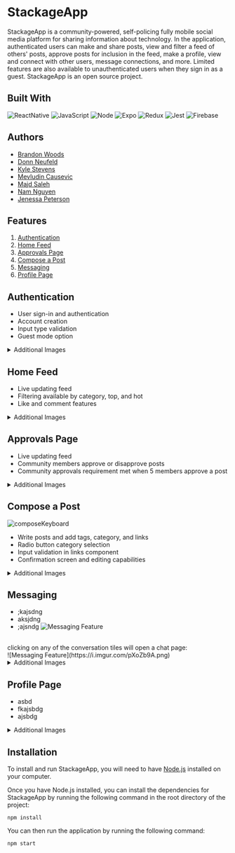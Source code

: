 # StackageApp

StackageApp is a community-powered, self-policing fully mobile social media platform for sharing information about technology. In the application, authenticated users can make and share posts, view and filter a feed of others' posts, approve posts for inclusion in the feed, make a profile, view and connect with other users, message connections, and more. Limited features are also available to unauthenticated users when they sign in as a guest. StackageApp is an open source project.

## Built With

![ReactNative](https://img.shields.io/badge/React_Native-20232A?style=for-the-badge&logo=react&logoColor=61DAFB)
![JavaScript](https://img.shields.io/badge/JavaScript-323330?style=for-the-badge&logo=javascript&logoColor=F7DF1E)
![Node](https://img.shields.io/badge/Node.js-339933?style=for-the-badge&logo=nodedotjs&logoColor=white)
![Expo](https://img.shields.io/badge/Expo-1B1F23?style=for-the-badge&logo=expo&logoColor=white)
![Redux](https://img.shields.io/badge/Redux-593D88?style=for-the-badge&logo=redux&logoColor=white)
![Jest](https://img.shields.io/badge/Jest-C21325?style=for-the-badge&logo=jest&logoColor=white)
![Firebase](https://img.shields.io/badge/firebase-ffca28?style=for-the-badge&logo=firebase&logoColor=black)

## Authors

- [Brandon Woods](https://github.com/brawoods)
- [Donn Neufeld](https://github.com/ForeDaddy)
- [Kyle Stevens](https://github.com/kylestevens32)
- [Mevludin Causevic](https://github.com/mevcaus)
- [Majd Saleh](https://github.com/MSCS22)
- [Nam Nguyen](https://github.com/nnguye47)
- [Jenessa Peterson](https://github.com/Jenessap)

## Features

1. [Authentication](#Authentication)
2. [Home Feed](#Home-Feed)
3. [Approvals Page](#Approvals-Page)
4. [Compose a Post](#Compose-a-Post)
5. [Messaging](#Messaging)
6. [Profile Page](#Profile-Page)

## Authentication

- User sign-in and authentication
- Account creation
- Input type validation
- Guest mode option
<details>
  <summary>Additional Images</summary>
	<ul>
	  <li>asdfs</li>
		<li>asdg</li>
	  <li>asdgasd</li>
		<li>asdg</li>
	</ul>
</details>

## Home Feed

- Live updating feed
- Filtering available by category, top, and hot
- Like and comment features

<details>
  <summary>Additional Images</summary>
	<ul>
	  <li>asdfs</li>
		<li>asdg</li>
	  <li>asdgasd</li>
		<li>asdg</li>
	</ul>
</details>

## Approvals Page

- Live updating feed
- Community members approve or disapprove posts
- Community approvals requirement met when 5 members approve a post

<details>
  <summary>Additional Images</summary>
	<ul>
	  <li>asdfs</li>
		<li>asdg</li>
	  <li>asdgasd</li>
		<li>asdg</li>
	</ul>
</details>

## Compose a Post

![composeKeyboard](https://media.giphy.com/media/9lxokFo3oiekkHhkll/giphy.gif)

- Write posts and add tags, category, and links
- Radio button category selection
- Input validation in links component
- Confirmation screen and editing capabilities

<details>
<summary>Additional Images</summary>

![mainCompose](https://media.giphy.com/media/tFqVVKdP94T6M1hJ3l/giphy.gif)
![tags](https://media.giphy.com/media/v3erTp2CSjUwVb5D38/giphy.gif)
![category](https://media.giphy.com/media/L0aQJMvVaKqXK7XhMW/giphy.gif)
![links](https://media.giphy.com/media/2mw1bAJFLZTOHr8mdB/giphy.gif)
![editAndPost](https://media.giphy.com/media/zmr9znlnJO8DvCbNq6/giphy.gif)
![confirmationPage](https://media.giphy.com/media/o5W71aaWFR15YcMaek/giphy.gif)

</details>

## Messaging

- ;kajsdng
- aksjdng
- ;ajsndg
![Messaging Feature](https://i.imgur.com/sjYQATO.png)
<br>
clicking on any of the conversation tiles will open a chat page:
<br>
![Messaging Feature](https://i.imgur.com/pXoZb9A.png)
<br>

  <details>
  <summary>Additional Images</summary>
	<ul>
	  <li>asdfs</li>
		<li>asdg</li>
	  <li>asdgasd</li>
		<li>asdg</li>
	</ul>
</details>

## Profile Page

- asbd
- fkajsbdg
- ajsbdg

<details>
  <summary>Additional Images</summary>
	<ul>
	  <li>asdfs</li>
		<li>asdg</li>
	  <li>asdgasd</li>
		<li>asdg</li>
	</ul>
</details>

## Installation

To install and run StackageApp, you will need to have [Node.js](https://nodejs.org/) installed on your computer.

Once you have Node.js installed, you can install the dependencies for StackageApp by running the following command in the root directory of the project:

```
npm install
```

You can then run the application by running the following command:

```
npm start
```
